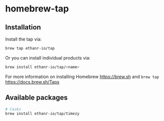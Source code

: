 # homebrew-tap

## Installation

Install the tap via:

```sh
brew tap ethanr-io/tap
```

Or you can install individual products via:

```sh
brew install ethanr-io/tap/<name>
```

For more information on installing Homebrew https://brew.sh and `brew tap` https://docs.brew.sh/Taps

## Available packages

```sh
# Casks
brew install ethanr-io/tap/timezy
```